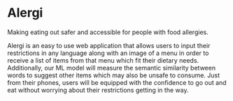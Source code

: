 # Alergi
Making eating out safer and accessible for people with food allergies.

Alergi is an easy to use web application that allows users to input their restrictions in any language along with an image of a menu in order to receive a list of items from that menu which fit their dietary needs. Additionally, our ML model will measure the semantic similarity between words to suggest other items which may also be unsafe to consume. Just from their phones, users will be equipped with the confidence to go out and eat without worrying about their restrictions getting in the way.
